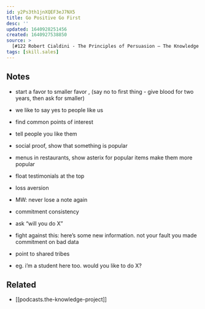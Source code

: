 ```yaml
---
id: y2Ps3th1jnXQEF3eJ7NX5
title: Go Positive Go First
desc: ''
updated: 1640928251456
created: 1640927538850
source: >
  [#122 Robert Cialdini - The Principles of Persuasion — The Knowledge Project with Shane Parrish](https://overcast.fm/+OxeYWU600)
tags: [skill.sales]
---
```


## Notes

- start a favor to smaller favor , (say no to first thing - give blood for two years, then ask for smaller)

- we like to say yes to people like us
- find common points of interest 
- tell people you like them

- social proof, show that something is popular
- menus in restaurants, show asterix for popular items make them more popular
- float testimonials at the top

- loss aversion
- MW: never lose a note again 

- commitment consistency
- ask “will you do X”
- fight against this: here’s some new information. not your fault you made commitment on bad data

- point to shared tribes
- eg. i’m a student here too. would you like to do X?

## Related
- [[podcasts.the-knowledge-project]]